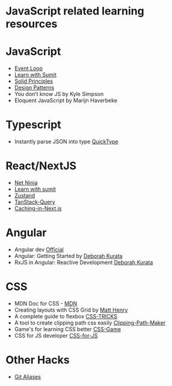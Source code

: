 # JavaScript related learning resources

# JavaScript

- [Event Loop](https://www.youtube.com/watch?v=8aGhZQkoFbQ)
- [Learn with Sumit](https://www.youtube.com/channel/UCFM3gG5IHfogarxlKcIHCAg)
- [Solid Principles](https://www.youtube.com/playlist?list=PLZlA0Gpn_vH9kocFX7R7BAe_CvvOCO_p9)
- [Design Patterns](https://www.youtube.com/playlist?list=PLZlA0Gpn_vH_CthENcPCM0Dww6a5XYC7f)
- You don&rsquo;t know JS by Kyle Simpson
- Eloquent JavaScript by Marijn Haverbeke

# Typescript

- Instantly parse JSON into type [QuickType](https://app.quicktype.io/)

# React/NextJS

- [Net Ninja](https://www.youtube.com/watch?v=j942wKiXFu8&list=PL4cUxeGkcC9gZD-Tvwfod2gaISzfRiP9d&index=1)
- [Learn with sumit](https://www.youtube.com/watch?v=5Xy-t8k_M4A&list=PLHiZ4m8vCp9M6HVQv7a36cp8LKzyHIePr)
- [Zustand](https://docs.pmnd.rs/zustand/getting-started/introduction)
- [TanStack-Query](https://tanstack.com/query/latest)
- [Caching-in-Next.js](https://nextjs.org/docs/app/building-your-application/caching)

# Angular

- Angular dev [Official](https://angular.dev)
- Angular: Getting Started by [Deborah Kurata](https://www.pluralsight.com/courses/angular-2-getting-started-update)
- RxJS in Angular: Reactive Development [Deborah Kurata](https://www.pluralsight.com/courses/angular-component-communication)

# CSS

- MDN Doc for CSS - [MDN](https://developer.mozilla.org/en-US/docs/Web/CSS)
- Creating layouts with CSS Grid by [Matt Henry](https://www.pluralsight.com/courses/css-grid-creating-layouts)
- A complete guide to flexbox [CSS-TRICKS](https://css-tricks.com/snippets/css/a-guide-to-flexbox/)
- A tool to create clipping path css easily [Clipping-Path-Maker](https://bennettfeely.com/clippy/)
- Game's for learning CSS better [CSS-Game](https://flexboxfroggy.com/)
- CSS for JS developer [ CSS-for-JS](https://css-for-js.dev/)

# Other Hacks

- [Git Aliases](https://kapeli.com/cheat_sheets/Oh-My-Zsh_Git.docset/Contents/Resources/Documents/index)
